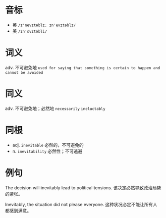 # 音标

- 英 `/ɪ'nevɪtəblɪ; ɪn'evɪtəblɪ/`
- 美 `/ɪn'ɛvɪtəbli/`

# 词义

adv. 不可避免地
`used for saying that something is certain to happen and cannot be avoided`

# 同义

adv. 不可避免地；必然地
`necessarily` `ineluctably`

# 同根

- adj. `inevitable` 必然的，不可避免的
- n. `inevitability` 必然性；不可逃避

# 例句

The decision will inevitably lead to political tensions.
该决定必然导致政治局势的紧张。

Inevitably, the situation did not please everyone.
这种状况必定不能让所有人都感到满意。


